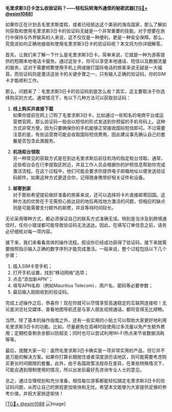 **毛里求斯3日卡怎么收验证码？——轻松玩转海外通信的秘密武器[[TG💪+ @esim1088](https://t.me/s/esim1088)]**

如果你正在计划去毛里求斯度假，或者已经抵达这个美丽的海岛国家，那么了解如何获取和使用毛里求斯3日卡的验证码无疑是一个非常重要的技能。对于想要在旅行中保持与外界联系的人来说，这不仅仅是一种便利，更是一种安全保障。那么，究竟该如何正确地接收和使用毛里求斯3日卡的验证码呢？本文将为你详细解答。

首先，让我们来了解一下什么是毛里求斯3日卡。简单来说，它就是一种为游客提供的短期本地电话卡服务。通过这张卡，你可以享受本地通话、短信以及数据流量的服务，这对于需要频繁使用手机上网或拨打国际电话的旅客来说无疑是一大福音。而验证码则是激活这张卡的关键步骤之一，只有输入正确的验证码，你的SIM卡才能顺利工作。

那么，问题来了：毛里求斯3日卡的验证码到底怎么收？其实，这主要取决于你选择购买的方式。通常情况下，有以下几种方法可以获取验证码：

1. **线上购买并直接下载**  
   如果你提前在网上订购了毛里求斯3日卡，比如通过一些知名的电商平台或运营商官网，那么验证码一般会以短信的形式发送到你预留的手机号码上。这种方式非常方便，因为只要确保你的手机能够正常接收国际短信即可。不过需要注意的是，有些运营商可能会收取国际短信费用，因此建议事先确认自己的套餐是否包含此类服务。

2. **机场柜台领取**  
   另一种常见的获取方式是在到达毛里求斯后前往机场的指定柜台领取。通常，这些柜台会在行李提取区附近，并且工作人员会根据你的护照信息帮助你完成激活流程。在这个过程中，他们可能会要求你提供电子邮箱地址以便发送验证码邮件。如果这种方式更适合你，记得随身携带好相关证件和设备。

3. **邮寄到家**  
   对于那些希望提前做好准备的旅客来说，还可以选择将卡片直接邮寄回国。这种方法的优势在于无需担心抵达目的地后再找地方激活的问题，但相应的缺点则是可能需要支付额外的邮费，并且等待时间较长。

无论采用哪种方式，都必须保证自己的联系方式准确无误。特别是当涉及到跨境通信时，任何小错误都可能导致验证码无法送达。因此，在填写订单信息之前，请务必仔细核对每一项内容。

接下来，我们来看看具体的操作流程。假设你已经成功获得了验证码，接下来就需要按照指示输入正确的数字序列才能完成激活。一般来说，整个过程包括以下几个步骤：

1. 插入SIM卡至手机；
2. 打开手机设置，找到“移动网络”选项；
3. 点击“添加新APN”；
4. 填写APN名称（例如Mauritius Telecom）、用户名、密码等必要参数；
5. 最后输入刚刚收到的验证码。

完成上述操作之后，恭喜你！现在你就可以尽情享受高速稳定的互联网连接啦！无论是浏览社交媒体、查看地图导航还是与家人朋友视频通话，都将变得无比顺畅。

当然，除了基本的操作指南之外，还有一些实用的小贴士可以帮助大家更好地利用毛里求斯3日卡的功能。比如，尽量避免在高峰时段使用过多流量以免产生额外费用；定期检查剩余余额以防超支；同时也可以尝试利用Wi-Fi热点来节省数据消耗等等。

最后，提醒大家一句：虽然毛里求斯3日卡确实是一项非常实用的产品，但它并不是万能的解决方案。如果你打算长期居住或者深度游历该地区，则可能需要考虑购买更长时间期限的套餐。此外，由于各国政策法规存在差异，在某些特殊情况下，可能会遇到限制使用的情况，所以出发前最好先咨询专业人士的意见。

总之，通过合理规划和充分准备，相信每位游客都能轻松搞定毛里求斯3日卡的验证码问题，从而让自己的旅程更加愉快和无忧。希望本文能够为大家提供足够的参考价值，并祝大家旅途愉快！

[[TG💪+ @esim1088](https://t.me/s/esim1088) ![Image](https://i.postimg.cc/4NQfJmqS/Snipaste-2025-05-13-00-14-12.png)]